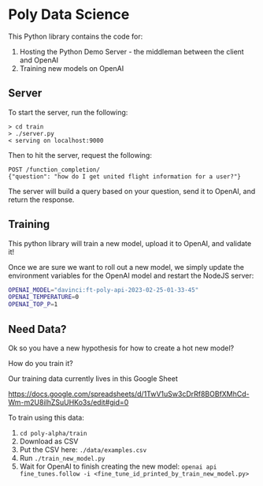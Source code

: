 # Poly Data Science

This Python library contains the code for:

1. Hosting the Python Demo Server - the middleman between the client and OpenAI
2. Training new models on OpenAI

## Server

To start the server, run the following:

```
> cd train
> ./server.py
< serving on localhost:9000
```

Then to hit the server, request the following:

```
POST /function_completion/
{"question": "how do I get united flight information for a user?"}
```

The server will build a query based on your question, send it to OpenAI, and return the response.


## Training

This python library will train a new model, upload it to OpenAI, and validate it!

Once we are sure we want to roll out a new model, we simply update the environment variables for the OpenAI model and restart the NodeJS server:

```bash
OPENAI_MODEL="davinci:ft-poly-api-2023-02-25-01-33-45"
OPENAI_TEMPERATURE=0
OPENAI_TOP_P=1
```

## Need Data?

Ok so you have a new hypothesis for how to create a hot new model?

How do you train it?

Our training data currently lives in this Google Sheet

https://docs.google.com/spreadsheets/d/1TwV1uSw3cDrRf8BOBfXMhCd-Wm-m2U8ilhZSuUHKo3s/edit#gid=0

To train using this data:

1. `cd poly-alpha/train`
2. Download as CSV
3. Put the CSV here: `./data/examples.csv`
4. Run `./train_new_model.py`
5. Wait for OpenAI to finish creating the new model:
`openai api fine_tunes.follow -i <fine_tune_id_printed_by_train_new_model.py>`